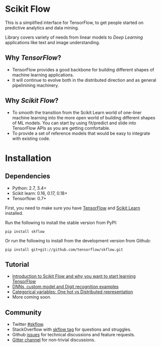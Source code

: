 ---
---

# Scikit Flow

This is a simplified interface for TensorFlow, to get people started on predictive analytics and data mining.

Library covers variety of needs from linear models to *Deep Learning* applications like text and image understanding.

## Why *TensorFlow*? 

- TensorFlow provides a good backbone for building different shapes of machine learning applications. 
- It will continue to evolve both in the distributed direction and as general pipelinining machinery.

## Why *Scikit Flow*? 

- To smooth the transition from the Scikit Learn world of one-liner machine learning into the more open world of building different shapes of ML models. You can start by using fit/predict and slide into TensorFlow APIs as you are getting comfortable. 
- To provide a set of reference models that would be easy to integrate with existing code.

# Installation

## Dependencies

- Python: 2.7, 3.4+ 
- Scikit learn: 0.16, 0.17, 0.18+ 
- Tensorflow: 0.7+

First, you need to make sure you have [TensorFlow](https://github.com/tensorflow/tensorflow#installation) and [Scikit Learn](http://scikit-learn.org/stable/install.html) installed. 

Run the following to install the stable version from PyPI:

    pip install skflow

Or run the following to install from the development version from Github:

    pip install git+git://github.com/tensorflow/skflow.git

## Tutorial

-  [Introduction to Scikit Flow and why you want to start learning
   TensorFlow](https://medium.com/@ilblackdragon/tensorflow-tutorial-part-1-c559c63c0cb1)
-  [DNNs, custom model and Digit recognition
   examples](https://medium.com/@ilblackdragon/tensorflow-tutorial-part-2-9ffe47049c92)
-  [Categorical variables: One hot vs Distributed
   representation](https://medium.com/@ilblackdragon/tensorflow-tutorial-part-3-c5fc0662bc08)
-  More coming soon.

## Community

- Twitter [#skflow](https://twitter.com/search?q=skflow&src=typd).
- StackOverflow with [skflow tag](http://stackoverflow.com/questions/tagged/skflow) for questions and struggles.
- Github [issues](https://github.com/tensorflow/skflow/issues) for technical discussions and feature requests. 
- [Gitter channel](https://gitter.im/tensorflow/skflow) for non-trivial discussions.

